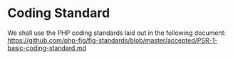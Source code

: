 Coding Standard
===============
We shall use the PHP coding standards laid out in the following document: https://github.com/php-fig/fig-standards/blob/master/accepted/PSR-1-basic-coding-standard.md
